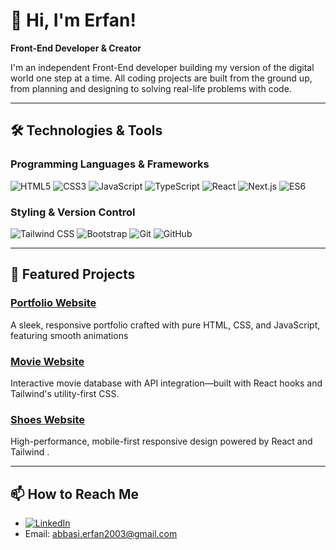 # 👋 Hi, I'm Erfan!

**Front-End Developer & Creator**

I'm an independent Front-End developer building my version of the digital world one step at a time. All coding projects are built from the ground up, from planning and designing to solving real-life problems with code.

---

## 🛠️ Technologies & Tools

### Programming Languages & Frameworks
![HTML5](https://img.shields.io/badge/-HTML5-E34F26?style=flat-square&logo=html5&logoColor=white)
![CSS3](https://img.shields.io/badge/-CSS3-1572B6?style=flat-square&logo=css3&logoColor=white)
![JavaScript](https://img.shields.io/badge/-JavaScript-F7DF1E?style=flat-square&logo=javascript&logoColor=black)
![TypeScript](https://img.shields.io/badge/-TypeScript-3178C6?style=flat-square&logo=typescript&logoColor=white)
![React](https://img.shields.io/badge/-React-61DAFB?style=flat-square&logo=react&logoColor=black)
![Next.js](https://img.shields.io/badge/-Next.js-000000?style=flat-square&logo=next.js&logoColor=white)
![ES6](https://img.shields.io/badge/-ES6-F7DF1E?style=flat-square&logo=javascript&logoColor=black)

### Styling & Version Control
![Tailwind CSS](https://img.shields.io/badge/-Tailwind_CSS-38B2AC?style=flat-square&logo=tailwind-css&logoColor=white)
![Bootstrap](https://img.shields.io/badge/-Bootstrap-7952B3?style=flat-square&logo=bootstrap&logoColor=white)
![Git](https://img.shields.io/badge/-Git-F05032?style=flat-square&logo=git&logoColor=white)
![GitHub](https://img.shields.io/badge/-GitHub-181717?style=flat-square&logo=github&logoColor=white)

---

## 🚀 Featured Projects

### [Portfolio Website](https://portfolio.erfanabbasidesign.ir)
A sleek, responsive portfolio crafted with pure HTML, CSS, and JavaScript, featuring smooth animations

### [Movie Website](https://movie.portfolio.erfanabbasidesign.ir)
Interactive movie database with API integration—built with React hooks and Tailwind's utility-first CSS.

### [Shoes Website](https://nike.portfolio.erfanabbasidesign.ir)
High-performance, mobile-first responsive design powered by React and Tailwind .

---

## 📫 How to Reach Me

- [![LinkedIn](https://img.shields.io/badge/-LinkedIn-0077B5?style=flat-square&logo=linkedin&logoColor=white)]( linkedin.com/in/erfanabbasi82)
- Email: abbasi.erfan2003@gmail.com

